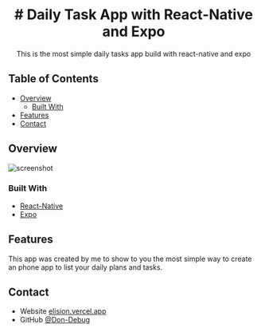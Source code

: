 

<h1 align="center"># Daily Task App with React-Native and Expo</h1>

<div align="center">
   This is the most simple daily tasks app build with react-native and expo
</div>




## Table of Contents

- [Overview](#overview)
  - [Built With](#built-with)
- [Features](#features)
- [Contact](#contact)



## Overview

![screenshot](https://cdn.discordapp.com/attachments/917834176223383572/1093212754548097155/Screenshot_20230405-183544_Expo_Go.jpg)

### Built With

- [React-Native](https://reactnative.dev/)
- [Expo](https://expo.dev/)

## Features


This app was created by me to show to you the most simple way to create an phone app to list your daily plans and tasks.



## Contact

- Website [elision.vercel.app](https://elision.vercel.app)
- GitHub [@Don-Debug](https://github.com/Don-Debug)
